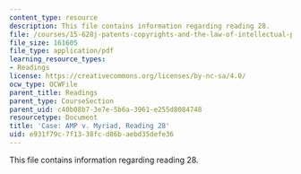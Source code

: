 ```yaml
---
content_type: resource
description: This file contains information regarding reading 28.
file: /courses/15-628j-patents-copyrights-and-the-law-of-intellectual-property-spring-2013/e931f79c7f1338fcd86baebd35defe36_MIT15_628JS13_read28.pdf
file_size: 161605
file_type: application/pdf
learning_resource_types:
- Readings
license: https://creativecommons.org/licenses/by-nc-sa/4.0/
ocw_type: OCWFile
parent_title: Readings
parent_type: CourseSection
parent_uid: c40b08b7-3e7e-5b6a-3961-e255d8084748
resourcetype: Document
title: 'Case: AMP v. Myriad, Reading 28'
uid: e931f79c-7f13-38fc-d86b-aebd35defe36
---
```

This file contains information regarding reading 28.